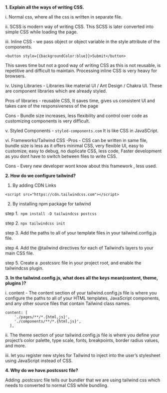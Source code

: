 **1. Explain all the ways of writing CSS.**

i. Normal css, where all the css is written in separate file.

ii. SCSS is modern way of writing CSS. This SCSS is later converted into simple CSS while loading the page.

iii. Inline CSS - we pass object or object variable in the style attribute of the components.

`<button style={{backgroundColor:blue}}>Submit</button>`

This saves time but not a good way of writing CSS as this is not reusable, is repetitive and difficult to maintain. Processing inline CSS is very heavy for browsers.

iv. Using Libraries - Libraries like material UI / Ant Design / Chakra UI. These are component libraries which are already styled.

Pros of libraries - reusable CSS, It saves time, gives us consistent UI and takes care of the responsiveness of the page

Cons - Bundle size increases, less flexibility and control over code as customizing components is very difficult.

v. Styled Components - `styled-components.com` It is like CSS in JavaSCript.

vi. Frameworks/Tailwind CSS -Pros - CSS can be written in same file, bundle size is less as it offers minimal CSS, very flexible UI, easy to customize, easy to debug, no duplicate CSS, less code, Faster development as you dont have to switch between files to write CSS.

Cons - Every new developer wont know about this framework , less used.

**2. How do we configure tailwind?**

1. By adding CDN Links

`<script src="https://cdn.tailwindcss.com"></script>`

2. By installing npm package for tailwind

step 1.` npm install -D tailwindcss postcss`

step 2. `npx tailwindcss init `

step 3. Add the paths to all of your template files in your tailwind.config.js file.

step 4. Add the @tailwind directives for each of Tailwind’s layers to your main CSS file.

step 5. Create a .postcssrc file in your project root, and enable the tailwindcss plugin.

**3. In the tailwind.config.js, what does all the keys mean(content, theme, plugins )?**

i. content - The content section of your tailwind.config.js file is where you configure the paths to all of your HTML templates, JavaScript components, and any other source files that contain Tailwind class names.

```
content: [
    './pages/**/*.{html,js}',
    './components/**/*.{html,js}',
  ],
```

ii. The theme section of your tailwind.config.js file is where you define your project’s color palette, type scale, fonts, breakpoints, border radius values, and more.

iii. let you register new styles for Tailwind to inject into the user’s stylesheet using JavaScript instead of CSS.

**4. Why do we have.postcssrc file?**

Adding .postcssrc file tells our bundler that we are using tailwind css which needs to converted to normal CSS while bundling.
